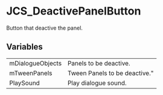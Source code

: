 # JCS_DeactivePanelButton

Button that deactive the panel.

## Variables

<table>
<tr>
<td>mDialogueObjects</td>
<td>Panels to be deactive.</td>
</tr>

<tr>
<td>mTweenPanels</td>
<td>Tween Panels to be deactive."</td>
</tr>

<tr>
<td>PlaySound</td>
<td>Play dialogue sound.</td>
</tr>
</table>
